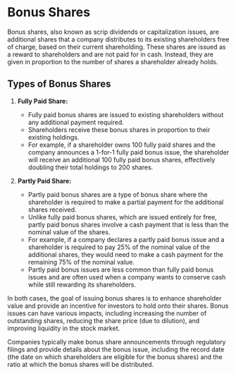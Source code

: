 # Bonus Shares

Bonus shares, also known as scrip dividends or capitalization issues, are additional shares that a company distributes to its existing shareholders free of charge, based on their current shareholding. These shares are issued as a reward to shareholders and are not paid for in cash. Instead, they are given in proportion to the number of shares a shareholder already holds.

## Types of Bonus Shares

1. **Fully Paid Share:**

     * Fully paid bonus shares are issued to existing shareholders without any additional payment required.
     * Shareholders receive these bonus shares in proportion to their existing holdings.
     * For example, if a shareholder owns 100 fully paid shares and the company announces a 1-for-1 fully paid bonus issue, the shareholder will receive an additional 100 fully paid bonus shares, effectively doubling their total holdings to 200 shares.

2. **Partly Paid Share:**

     * Partly paid bonus shares are a type of bonus share where the shareholder is required to make a partial payment for the additional shares received.
     * Unlike fully paid bonus shares, which are issued entirely for free, partly paid bonus shares involve a cash payment that is less than the nominal value of the shares.
     * For example, if a company declares a partly paid bonus issue and a shareholder is required to pay 25% of the nominal value of the additional shares, they would need to make a cash payment for the remaining 75% of the nominal value.
     * Partly paid bonus issues are less common than fully paid bonus issues and are often used when a company wants to conserve cash while still rewarding its shareholders.

In both cases, the goal of issuing bonus shares is to enhance shareholder value and provide an incentive for investors to hold onto their shares. Bonus issues can have various impacts, including increasing the number of outstanding shares, reducing the share price (due to dilution), and improving liquidity in the stock market.

Companies typically make bonus share announcements through regulatory filings and provide details about the bonus issue, including the record date (the date on which shareholders are eligible for the bonus shares) and the ratio at which the bonus shares will be distributed.
